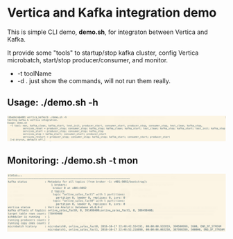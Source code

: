<html lang="zn_CN"> <head> <meta charset='utf-8'> <title>Vertica and Kafka Integration Demo</title> </head> <body>

Vertica and Kafka integration demo
==========
This is simple CLI demo, **demo.sh**, for integraton between Vertica and Kafka.

It provide some "tools" to startup/stop kafka cluster, config Vertica microbatch, start/stop producer/consumer, and monitor.

 * -t toolName
 * -d . just show the commands, will not run them really. 


Usage: ./demo.sh -h
----------
![help](./imgs/help.png)

Monitoring: ./demo.sh -t mon
----------
![help](./imgs/monitoring.png)

</body> </html>




